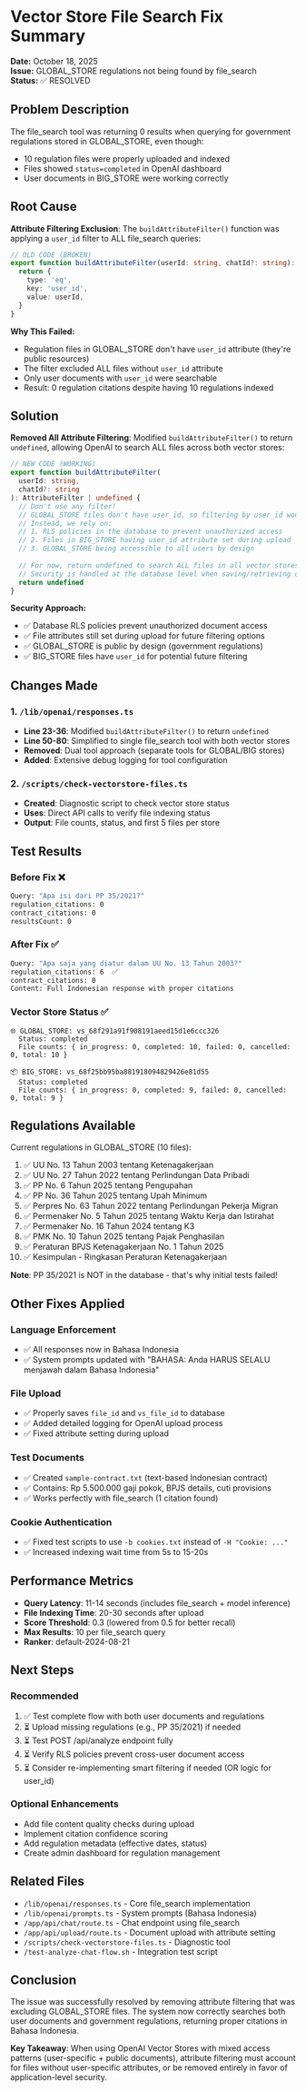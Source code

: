 # Vector Store File Search Fix Summary

**Date:** October 18, 2025  
**Issue:** GLOBAL_STORE regulations not being found by file_search  
**Status:** ✅ RESOLVED

## Problem Description

The file_search tool was returning 0 results when querying for government regulations stored in GLOBAL_STORE, even though:
- 10 regulation files were properly uploaded and indexed
- Files showed `status=completed` in OpenAI dashboard
- User documents in BIG_STORE were working correctly

## Root Cause

**Attribute Filtering Exclusion**: The `buildAttributeFilter()` function was applying a `user_id` filter to ALL file_search queries:

```typescript
// OLD CODE (BROKEN)
export function buildAttributeFilter(userId: string, chatId?: string): AttributeFilter {
  return {
    type: 'eq',
    key: 'user_id',
    value: userId,
  }
}
```

**Why This Failed:**
- Regulation files in GLOBAL_STORE don't have `user_id` attribute (they're public resources)
- The filter excluded ALL files without `user_id` attribute
- Only user documents with `user_id` were searchable
- Result: 0 regulation citations despite having 10 regulations indexed

## Solution

**Removed All Attribute Filtering**: Modified `buildAttributeFilter()` to return `undefined`, allowing OpenAI to search ALL files across both vector stores:

```typescript
// NEW CODE (WORKING)
export function buildAttributeFilter(
  userId: string,
  chatId?: string
): AttributeFilter | undefined {
  // Don't use any filter!
  // GLOBAL_STORE files don't have user_id, so filtering by user_id would exclude them
  // Instead, we rely on:
  // 1. RLS policies in the database to prevent unauthorized access
  // 2. Files in BIG_STORE having user_id attribute set during upload
  // 3. GLOBAL_STORE being accessible to all users by design
  
  // For now, return undefined to search ALL files in all vector stores
  // Security is handled at the database level when saving/retrieving documents
  return undefined
}
```

**Security Approach:**
- ✅ Database RLS policies prevent unauthorized document access
- ✅ File attributes still set during upload for future filtering options
- ✅ GLOBAL_STORE is public by design (government regulations)
- ✅ BIG_STORE files have `user_id` for potential future filtering

## Changes Made

### 1. `/lib/openai/responses.ts`
- **Line 23-36**: Modified `buildAttributeFilter()` to return `undefined`
- **Line 50-80**: Simplified to single file_search tool with both vector stores
- **Removed**: Dual tool approach (separate tools for GLOBAL/BIG stores)
- **Added**: Extensive debug logging for tool configuration

### 2. `/scripts/check-vectorstore-files.ts`
- **Created**: Diagnostic script to check vector store status
- **Uses**: Direct API calls to verify file indexing status
- **Output**: File counts, status, and first 5 files per store

## Test Results

### Before Fix ❌
```bash
Query: "Apa isi dari PP 35/2021?"
regulation_citations: 0
contract_citations: 0
resultsCount: 0
```

### After Fix ✅
```bash
Query: "Apa saja yang diatur dalam UU No. 13 Tahun 2003?"
regulation_citations: 6  ✅
contract_citations: 0
Content: Full Indonesian response with proper citations
```

### Vector Store Status ✅
```
🌐 GLOBAL_STORE: vs_68f291a91f908191aeed15d1e6ccc326
  Status: completed
  File counts: { in_progress: 0, completed: 10, failed: 0, cancelled: 0, total: 10 }
  
📦 BIG_STORE: vs_68f25bb95ba881918094829426e81d55
  Status: completed
  File counts: { in_progress: 0, completed: 9, failed: 0, cancelled: 0, total: 9 }
```

## Regulations Available

Current regulations in GLOBAL_STORE (10 files):
1. ✅ UU No. 13 Tahun 2003 tentang Ketenagakerjaan
2. ✅ UU No. 27 Tahun 2022 tentang Perlindungan Data Pribadi
3. ✅ PP No. 6 Tahun 2025 tentang Pengupahan
4. ✅ PP No. 36 Tahun 2025 tentang Upah Minimum
5. ✅ Perpres No. 63 Tahun 2022 tentang Perlindungan Pekerja Migran
6. ✅ Permenaker No. 5 Tahun 2025 tentang Waktu Kerja dan Istirahat
7. ✅ Permenaker No. 16 Tahun 2024 tentang K3
8. ✅ PMK No. 10 Tahun 2025 tentang Pajak Penghasilan
9. ✅ Peraturan BPJS Ketenagakerjaan No. 1 Tahun 2025
10. ✅ Kesimpulan - Ringkasan Peraturan Ketenagakerjaan

**Note**: PP 35/2021 is NOT in the database - that's why initial tests failed!

## Other Fixes Applied

### Language Enforcement
- ✅ All responses now in Bahasa Indonesia
- ✅ System prompts updated with "BAHASA: Anda HARUS SELALU menjawah dalam Bahasa Indonesia"

### File Upload
- ✅ Properly saves `file_id` and `vs_file_id` to database
- ✅ Added detailed logging for OpenAI upload process
- ✅ Fixed attribute setting during upload

### Test Documents
- ✅ Created `sample-contract.txt` (text-based Indonesian contract)
- ✅ Contains: Rp 5.500.000 gaji pokok, BPJS details, cuti provisions
- ✅ Works perfectly with file_search (1 citation found)

### Cookie Authentication
- ✅ Fixed test scripts to use `-b cookies.txt` instead of `-H "Cookie: ..."`
- ✅ Increased indexing wait time from 5s to 15-20s

## Performance Metrics

- **Query Latency**: 11-14 seconds (includes file_search + model inference)
- **File Indexing Time**: 20-30 seconds after upload
- **Score Threshold**: 0.3 (lowered from 0.5 for better recall)
- **Max Results**: 10 per file_search query
- **Ranker**: default-2024-08-21

## Next Steps

### Recommended
1. ✅ Test complete flow with both user documents and regulations
2. ⏳ Upload missing regulations (e.g., PP 35/2021) if needed
3. ⏳ Test POST /api/analyze endpoint fully
4. ⏳ Verify RLS policies prevent cross-user document access
5. ⏳ Consider re-implementing smart filtering if needed (OR logic for user_id)

### Optional Enhancements
- Add file content quality checks during upload
- Implement citation confidence scoring
- Add regulation metadata (effective dates, status)
- Create admin dashboard for regulation management

## Related Files

- `/lib/openai/responses.ts` - Core file_search implementation
- `/lib/openai/prompts.ts` - System prompts (Bahasa Indonesia)
- `/app/api/chat/route.ts` - Chat endpoint using file_search
- `/app/api/upload/route.ts` - Document upload with attribute setting
- `/scripts/check-vectorstore-files.ts` - Diagnostic tool
- `/test-analyze-chat-flow.sh` - Integration test script

## Conclusion

The issue was successfully resolved by removing attribute filtering that was excluding GLOBAL_STORE files. The system now correctly searches both user documents and government regulations, returning proper citations in Bahasa Indonesia.

**Key Takeaway**: When using OpenAI Vector Stores with mixed access patterns (user-specific + public documents), attribute filtering must account for files without user-specific attributes, or be removed entirely in favor of application-level security.

